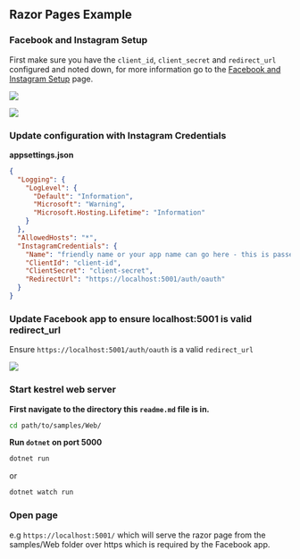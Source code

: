 ## Razor Pages Example

### Facebook and Instagram Setup

First make sure you have the `client_id`, `client_secret` and `redirect_url` configured and noted down, for more information go to the [Facebook and Instagram Setup](../../docs/facebook-and-instagram-setup.md#facebook-and-instagram-setup) page.

![](https://i.imgur.com/JN2fppT.png)

![](https://i.imgur.com/bhJybs4.png)

### Update configuration with Instagram Credentials

**appsettings.json**

```json
{
  "Logging": {
    "LogLevel": {
      "Default": "Information",
      "Microsoft": "Warning",
      "Microsoft.Hosting.Lifetime": "Information"
    }
  },
  "AllowedHosts": "*",
  "InstagramCredentials": {
    "Name": "friendly name or your app name can go here - this is passed to Instagram as the user-agent",
    "ClientId": "client-id",
    "ClientSecret": "client-secret",
    "RedirectUrl": "https://localhost:5001/auth/oauth"
  }
}
```

### Update Facebook app to ensure localhost:5001 is valid redirect_url

Ensure `https://localhost:5001/auth/oauth` is a valid `redirect_url`

![](https://i.imgur.com/bhJybs4.png)

### Start kestrel web server

**First navigate to the directory this `readme.md` file is in.**

```bash
cd path/to/samples/Web/
```

**Run `dotnet` on port 5000**

```powershell
dotnet run
```

or

```powershell
dotnet watch run
```

### Open page

e.g `https://localhost:5001/` which will serve the razor page from the samples/Web folder over https which is required by the Facebook app.
